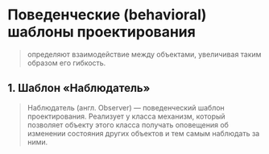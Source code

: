 # Поведенческие (behavioral) шаблоны проектирования

> определяют взаимодействие между объектами, увеличивая таким образом его гибкость.

## 1. Шаблон «Наблюдатель»

> Наблюдатель (англ. Observer) — поведенческий шаблон проектирования. Реализует у класса механизм, который позволяет объекту этого класса получать оповещения об изменении состояния других объектов и тем самым наблюдать за ними.


